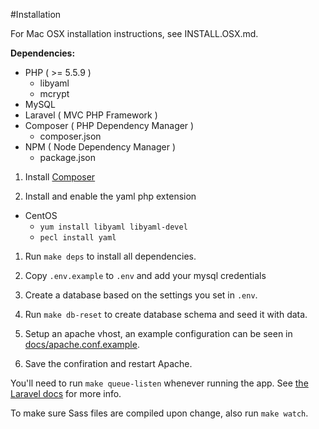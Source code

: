 #Installation

For Mac OSX installation instructions, see INSTALL.OSX.md.

**Dependencies:**

* PHP ( >= 5.5.9 )
  * libyaml
  * mcrypt
* MySQL
* Laravel ( MVC PHP Framework )
* Composer ( PHP Dependency Manager )
  * composer.json
* NPM ( Node Dependency Manager )
  * package.json

1. Install [Composer](http://getcomposer.org/)

1. Install and enable the yaml php extension
  * CentOS
    * `yum install libyaml libyaml-devel`
    * `pecl install yaml`

1. Run `make deps` to install all dependencies.

1. Copy `.env.example` to `.env` and add your mysql credentials

1. Create a database based on the settings you set in `.env`.

1. Run `make db-reset` to create database schema and seed it with data.

1. Setup an apache vhost, an example configuration can be seen in
   [docs/apache.conf.example](docs/apache.conf.example).

1. Save the confiration and restart Apache.

You'll need to run `make queue-listen` whenever running the app. See
[the Laravel docs](https;//laravel.com/docs/5.1/queues#running-the-queue-listener)
for more info.

To make sure Sass files are compiled upon change, also run `make watch`.
